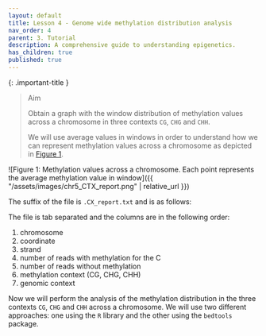 ```yaml
---
layout: default
title: Lesson 4 - Genome wide methylation distribution analysis
nav_order: 4
parent: 3. Tutorial
description: A comprehensive guide to understanding epigenetics.
has_children: true
published: true
---
```


{: .important-title }
> Aim
>
> Obtain a graph with the window distribution of methylation values across a chromosome in three contexts `CG`, `CHG` and `CHH`.
> 
> We will use average values in windows in order to understand how we can represent methylation values across a chromosome as depicted in [Figure 1](#figure-1).


![Figure 1: Methylation values across a chromosome. Each point represents the average methylation value in window]({{ "/assets/images/chr5_CTX_report.png" | relative_url }})

<!--
# Analysis of Methylation

In this analysis, we will refer to the methylation distribution shown in [Figure 1](#figure-1-methylation-distribution).

## Figure 1: Methylation Distribution

![Methylation Distribution](path/to/your/figure.png)
-->

The suffix of the file is `.CX_report.txt` and is as follows:



The file is tab separated and the columns are in the following order:
1. chromosome
2. coordinate
3. strand
4. number of reads with methylation for the C
5. number of reads without methylation
6. methylation context (CG, CHG, CHH)
7. genomic context

Now we will perform the analysis of the methylation distribution in the three contexts `CG`, `CHG` and `CHH` across a chromosome. We will use two different approaches: one using the `R` library and the other using the `bedtools` package.